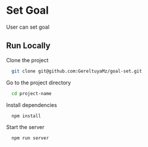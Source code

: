 
# Set Goal

User can set goal


## Run Locally

Clone the project

```bash
  git clone git@github.com:GereltuyaMz/goal-set.git
```

Go to the project directory

```bash
  cd project-name
```

Install dependencies

```bash
  npm install
```

Start the server

```bash
  npm run server
```

